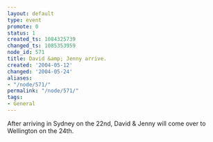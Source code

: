 ```yaml
---
layout: default
type: event
promote: 0
status: 1
created_ts: 1084325739
changed_ts: 1085353959
node_id: 571
title: David &amp; Jenny arrive.
created: '2004-05-12'
changed: '2004-05-24'
aliases:
- "/node/571/"
permalink: "/node/571/"
tags:
- General
---
```

After arriving in Sydney on the 22nd, David & Jenny will come over to Wellington on the 24th.
